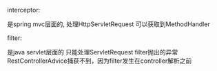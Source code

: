 interceptor:

是spring mvc层面的, 
处理HttpServletRequest
可以获取到MethodHandler

filter:

是java servlet层面的
只能处理ServletRequest
filter抛出的异常RestControllerAdvice捕获不到，因为filter发生在controller解析之前
